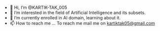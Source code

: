 - 👋 Hi, I’m @KARTIK-TAK_005
- 👀 I’m interested in the field of Artificial Intelligence and its subsets.
- 🌱 I’m currently enrolled in AI domain, learning about it.
- 📫 How to reach me ... To reach me mail me on kartiktak05@gmail.com

<!---
KARTIK-TAK005/KARTIK-TAK005 is a ✨ special ✨ repository because its `README.md` (this file) appears on your GitHub profile.
You can click the Preview link to take a look at your changes.
--->
